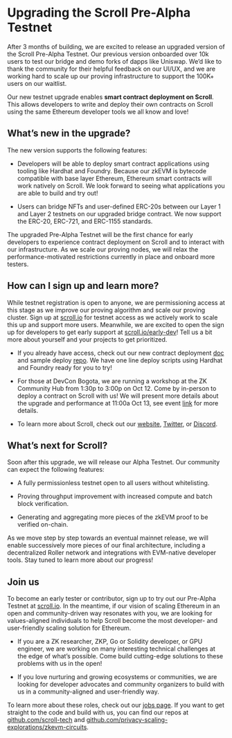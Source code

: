 # Upgrading the Scroll Pre-Alpha Testnet

After 3 months of building, we are excited to release an upgraded version of the Scroll Pre-Alpha Testnet. Our previous version onboarded over 10k users to test our bridge and demo forks of dapps like Uniswap. We’d like to thank the community for their helpful feedback on our UI/UX, and we are working hard to scale up our proving infrastructure to support the 100K+ users on our waitlist.

Our new testnet upgrade enables **smart contract deployment on Scroll**. This allows developers to write and deploy their own contracts on Scroll using the same Ethereum developer tools we all know and love!

## What’s new in the upgrade?

The new version supports the following features:

- Developers will be able to deploy smart contract applications using tooling like Hardhat and Foundry. Because our zkEVM is bytecode compatible with base layer Ethereum, Ethereum smart contracts will work natively on Scroll. We look forward to seeing what applications you are able to build and try out!

- Users can bridge NFTs and user-defined ERC-20s between our Layer 1 and Layer 2 testnets on our upgraded bridge contract. We now support the ERC-20, ERC-721, and ERC-1155 standards.

The upgraded Pre-Alpha Testnet will be the first chance for early developers to experience contract deployment on Scroll and to interact with our infrastructure. As we scale our proving nodes, we will relax the performance-motivated restrictions currently in place and onboard more testers.

## How can I sign up and learn more?

While testnet registration is open to anyone, we are permissioning access at this stage as we improve our proving algorithm and scale our proving cluster. Sign up at [scroll.io](http://scroll.io/) for testnet access as we actively work to scale this up and support more users. Meanwhile, we are excited to open the sign up for developers to get early support at [scroll.io/early-dev](http://scroll.io/early-dev)! Tell us a bit more about yourself and your projects to get prioritized.

- If you already have access, check out our new contract deployment [doc](https://guide.scroll.io/developers/contract-deployment-tutorial) and sample deploy [repo](https://github.com/scroll-tech/scroll-contract-deploy-demo). We have one line deploy scripts using Hardhat and Foundry ready for you to try!

- For those at DevCon Bogota, we are running a workshop at the ZK Community Hub from 1:30p to 3:00p on Oct 12. Come by in-person to deploy a contract on Scroll with us! We will present more details about the upgrade and performance at 11:00a Oct 13, see event [link](https://app.devcon.org/schedule/AE8X9L) for more details.

- To learn more about Scroll, check out our [website](http://scroll.io/), [Twitter](https://twitter.com/Scroll_ZKP), or [Discord](http://discord.gg/GQxeCTA4dJ).

## What’s next for Scroll?

Soon after this upgrade, we will release our Alpha Testnet. Our community can expect the following features:

- A fully permissionless testnet open to all users without whitelisting.

- Proving throughput improvement with increased compute and batch block verification.

- Generating and aggregating more pieces of the zkEVM proof to be verified on-chain.

As we move step by step towards an eventual mainnet release, we will enable successively more pieces of our final architecture, including a decentralized Roller network and integrations with EVM-native developer tools. Stay tuned to learn more about our progress!

## Join us

To become an early tester or contributor, sign up to try out our Pre-Alpha Testnet at [scroll.io](http://scroll.io/). In the meantime, if our vision of scaling Ethereum in an open and community-driven way resonates with you, we are looking for values-aligned individuals to help Scroll become the most developer- and user-friendly scaling solution for Ethereum.

- If you are a ZK researcher, ZKP, Go or Solidity developer, or GPU engineer, we are working on many interesting technical challenges at the edge of what’s possible. Come build cutting-edge solutions to these problems with us in the open!

- If you love nurturing and growing ecosystems or communities, we are looking for developer advocates and community organizers to build with us in a community-aligned and user-friendly way.

To learn more about these roles, check out our [jobs page](https://jobs.lever.co/ScrollFoundation). If you want to get straight to the code and build with us, you can find our repos at [github.com/scroll-tech](http://github.com/scroll-tech) and [github.com/privacy-scaling-explorations/zkevm-circuits](http://github.com/privacy-scaling-explorations/zkevm-circuits).
